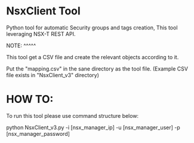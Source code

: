 NsxClient Tool
==============

Python tool for automatic Security groups and tags creation, This tool leveraging NSX-T REST API.

NOTE:
^^^^^

This tool get a CSV file and create the relevant objects according to it.

Put the "mapping.csv" in the sane directory as the tool file. (Example CSV file exists in "NsxClient_v3" directory)

HOW TO:
=======

To run this tool please use command structure below:

python NsxClient_v3.py -i [nsx_manager_ip] -u [nsx_manager_user] -p [nsx_manager_password]

